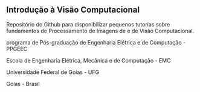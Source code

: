  
 ## Introdução à Visão Computacional 
 
Repositório do Github para disponibilizar pequenos tutorias sobre fundamentos de Processamento de Imagens de e de Visão Computacional.


programa de Pós-graduação de Engenharia Elétrica e de Computação - PPGEEC 

Escola de Engenharia Elétrica, Mecânica e de Computação - EMC

Universidade Federal de Goías - UFG 

Goías - Brasil
